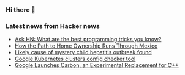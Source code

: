 ### Hi there 👋

<!--
**arashid-sh/arashid-sh** is a ✨ _special_ ✨ repository because its `README.md` (this file) appears on your GitHub profile.

Here are some ideas to get you started:

- 🔭 I’m currently working on ...
- 🌱 I’m currently learning ...
- 👯 I’m looking to collaborate on ...
- 🤔 I’m looking for help with ...
- 💬 Ask me about ...
- 📫 How to reach me: ...
- 😄 Pronouns: ...
- ⚡ Fun fact: ...
-->

### Latest news from Hacker news
<!-- BLOG-POST-LIST:START -->
- [Ask HN: What are the best programming tricks you know?](https://news.ycombinator.com/item?id=32223834)
- [How the Path to Home Ownership Runs Through Mexico](https://www.nytimes.com/2022/07/25/realestate/homeownership-san-diego-tijuana-mexico.html)
- [Likely cause of mystery child hepatitis outbreak found](https://www.bbc.co.uk/news/health-61269586)
- [Google Kubernetes clusters config checker tool](https://github.com/google/gke-policy-automation)
- [Google Launches Carbon, an Experimental Replacement for C++](https://thenewstack.io/google-launches-carbon-an-experimental-replacement-for-c/)
<!-- BLOG-POST-LIST:END -->
